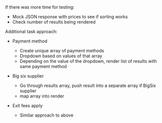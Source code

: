 If there was more time for testing:

- Mock JSON response with prices to see if sorting works
- Check number of results being rendered


Additional task approach:
- Payment method
    - Create unique array of payment methods
    - Dropdown based on values of that array
    - Depending on the value of the dropdown, render list of results with same payment method

- Big six supplier
    - Go through results array, push result into a separate array if BigSix supplier
    - map array into render

- Exit fees apply
    - Similar approach to above